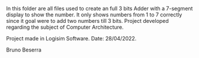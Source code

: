 In this folder are all files used to create an full 3 bits Adder with a 7-segment display to show the number. It only shows numbers from 1 to 7 correctly since it goal were to add two numbers till 3 bits. Project developed regarding the subject of Computer Architecture.

Project made in Logisim Software. Date: 28/04/2022.

Bruno Beserra
